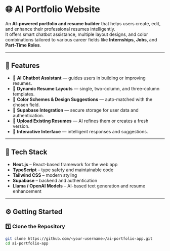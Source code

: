 # 🌐 AI Portfolio Website

An **AI-powered portfolio and resume builder** that helps users create, edit, and enhance their professional resumes intelligently.  
It offers smart chatbot assistance, multiple layout designs, and color combinations tailored to various career fields like **Internships**, **Jobs**, and **Part-Time Roles**.

---

## 🚀 Features

- 🤖 **AI Chatbot Assistant** — guides users in building or improving resumes.
- 🎨 **Dynamic Resume Layouts** — single, two-column, and three-column templates.
- 🌈 **Color Schemes & Design Suggestions** — auto-matched with the chosen field.
- 💾 **Supabase Integration** — secure storage for user data and authentication.
- 🧩 **Upload Existing Resumes** — AI refines them or creates a fresh version.
- 💬 **Interactive Interface** — intelligent responses and suggestions.

---

## 🧠 Tech Stack

- **Next.js** – React-based framework for the web app  
- **TypeScript** – type safety and maintainable code  
- **Tailwind CSS** – modern styling  
- **Supabase** – backend and authentication  
- **Llama / OpenAI Models** – AI-based text generation and resume enhancement  

---

## ⚙️ Getting Started

### 1️⃣ Clone the Repository
```bash
git clone https://github.com/<your-username>/ai-portfolio-app.git
cd ai-portfolio-app
